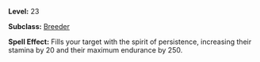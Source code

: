<!-- TITLE: Spell: Encouraging Bravery -->
<!-- SUBTITLE:  -->

**Level:** 23

**Subclass:** [Breeder](breeder)

**Spell Effect:** Fills your target with the spirit of persistence, increasing their stamina by 20 and their maximum endurance by 250.